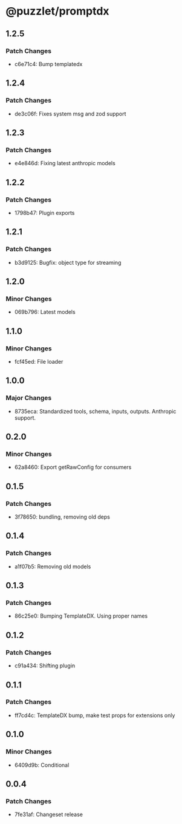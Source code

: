 # @puzzlet/promptdx

## 1.2.5

### Patch Changes

- c6e71c4: Bump templatedx

## 1.2.4

### Patch Changes

- de3c06f: Fixes system msg and zod support

## 1.2.3

### Patch Changes

- e4e846d: Fixing latest anthropic models

## 1.2.2

### Patch Changes

- 1798b47: Plugin exports

## 1.2.1

### Patch Changes

- b3d9125: Bugfix: object type for streaming

## 1.2.0

### Minor Changes

- 069b796: Latest models

## 1.1.0

### Minor Changes

- fcf45ed: File loader

## 1.0.0

### Major Changes

- 8735eca: Standardized tools, schema, inputs, outputs. Anthropic support.

## 0.2.0

### Minor Changes

- 62a8460: Export getRawConfig for consumers

## 0.1.5

### Patch Changes

- 3f78650: bundling, removing old deps

## 0.1.4

### Patch Changes

- a1f07b5: Removing old models

## 0.1.3

### Patch Changes

- 86c25e0: Bumping TemplateDX. Using proper names

## 0.1.2

### Patch Changes

- c91a434: Shifting plugin

## 0.1.1

### Patch Changes

- ff7cd4c: TemplateDX bump, make test props for extensions only

## 0.1.0

### Minor Changes

- 6409d9b: Conditional

## 0.0.4

### Patch Changes

- 7fe31af: Changeset release
